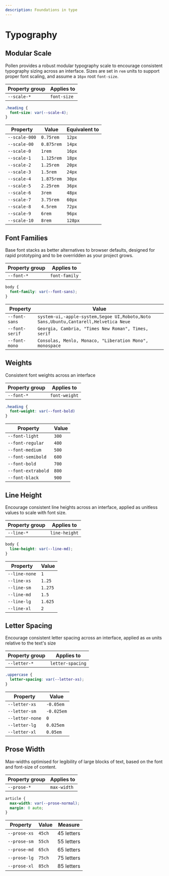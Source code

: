 ```yaml
---
description: Foundations in type
---
```


# Typography

## Modular Scale

Pollen provides a robust modular typography scale to encourage consistent typography sizing across an interface. Sizes are set in `rem` units to support proper font scaling, and assume a `16px` root `font-size`.

| Property group | Applies to  |
| -------------- | ----------- |
| `--scale-*`    | `font-size` |

```css
.heading {
  font-size: var(--scale-4);
}
```

| Property      | Value      | Equivalent to |
| ------------- | ---------- | ------------- |
| `--scale-000` | `0.75rem`  | `12px`        |
| `--scale-00`  | `0.875rem` | `14px`        |
| `--scale-0`   | `1rem`     | `16px`        |
| `--scale-1`   | `1.125rem` | `18px`        |
| `--scale-2`   | `1.25rem`  | `20px`        |
| `--scale-3`   | `1.5rem`   | `24px`        |
| `--scale-4`   | `1.875rem` | `30px`        |
| `--scale-5`   | `2.25rem`  | `36px`        |
| `--scale-6`   | `3rem`     | `48px`        |
| `--scale-7`   | `3.75rem`  | `60px`        |
| `--scale-8`   | `4.5rem`   | `72px`        |
| `--scale-9`   | `6rem`     | `96px`        |
| `--scale-10`  | `8rem`     | `128px`       |

## Font Families

Base font stacks as better alternatives to browser defaults, designed for rapid prototyping and to be overridden as your project grows.

| Property group | Applies to    |
| -------------- | ------------- |
| `--font-*`     | `font-family` |

```css
body {
  font-family: var(--font-sans);
}
```

| Property       | Value                                                                               |
| -------------- | ----------------------------------------------------------------------------------- |
| `--font-sans`  | `system-ui,-apple-system,Segoe UI,Roboto,Noto Sans,Ubuntu,Cantarell,Helvetica Neue` |
| `--font-serif` | `Georgia, Cambria, "Times New Roman", Times, serif`                                 |
| `--font-mono`  | `Consolas, Menlo, Monaco, "Liberation Mono", monospace`                             |

## Weights

Consistent font weights across an interface

| Property group | Applies to    |
| -------------- | ------------- |
| `--font-*`     | `font-weight` |

```css
.heading {
  font-weight: var(--font-bold)
}
```

| Property           | Value |
| ------------------ | ----- |
| `--font-light`     | `300` |
| `--font-regular`   | `400` |
| `--font-medium`    | `500` |
| `--font-semibold`  | `600` |
| `--font-bold`      | `700` |
| `--font-extrabold` | `800` |
| `--font-black`     | `900` |

## Line Height

Encourage consistent line heights across an interface, applied as unitless values to scale with font size.

| Property group | Applies to    |
| -------------- | ------------- |
| `--line-*`     | `line-height` |

```css
body {
  line-height: var(--line-md);
}
```

| Property      | Value   |
| ------------- | ------- |
| `--line-none` | `1`     |
| `--line-xs`   | `1.25`  |
| `--line-sm`   | `1.275` |
| `--line-md`   | `1.5`   |
| `--line-lg`   | `1.625` |
| `--line-xl`   | `2`     |

## Letter Spacing

Encourage consistent letter spacing across an interface, applied as `em` units relative to the text's size

| Property group | Applies to       |
| -------------- | ---------------- |
| `--letter-*`   | `letter-spacing` |

```css
.uppercase {
  letter-spacing: var(--letter-xs);
}
```

| Property        | Value      |
| --------------- | ---------- |
| `--letter-xs`   | `-0.05em`  |
| `--letter-sm`   | `-0.025em` |
| `--letter-none` | `0`        |
| `--letter-lg`   | `0.025em`  |
| `--letter-xl`   | `0.05em`   |

## Prose Width

Max-widths optimised for legibility of large blocks of text, based on the font and font-size of content.

| Property group | Applies to  |
| -------------- | ----------- |
| `--prose-*`    | `max-width` |

```css
article {
  max-width: var(--prose-normal);
  margin: 0 auto;
}
```

| Property     | Value  | Measure    |
| ------------ | ------ | ---------- |
| `--prose-xs` | `45ch` | 45 letters |
| `--prose-sm` | `55ch` | 55 letters |
| `--prose-md` | `65ch` | 65 letters |
| `--prose-lg` | `75ch` | 75 letters |
| `--prose-xl` | `85ch` | 85 letters |
